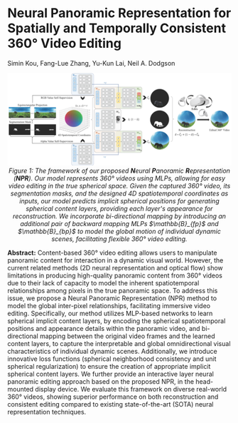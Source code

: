 # Neural Panoramic Representation for Spatially and Temporally Consistent 360° Video Editing

Simin Kou, Fang-Lue Zhang, Yu-Kun Lai, Neil A. Dodgson

<p align="center">
  <img src="assets/teaser.png" width="900">
  <br>
  <em>Figure 1: The framework of our proposed <strong>N</strong>eural <strong>P</strong>anoramic <strong>R</strong>epresentation (<strong>NPR</strong>). Our model represents 360° videos using MLPs, allowing for easy video editing in the true spherical space. Given the captured 360° video, its segmentation masks, and the designed 4D spatiotemporal coordinates as inputs, our model predicts implicit spherical positions for generating spherical content layers, providing each layer's appearance for reconstruction. We incorporate bi-directional mapping by introducing an additional pair of backward mapping MLPs $\mathbb{B}_{fp}$ and $\mathbb{B}_{bp}$ to model the global motion of individual dynamic scenes, facilitating flexible 360° video editing.</em>
</p>


**Abstract:** Content-based 360° video editing allows users to manipulate panoramic content for interaction in a dynamic visual world. However, the current related methods (2D neural representation and optical flow) show limitations in producing high-quality panoramic content from 360° videos due to their lack of capacity to model the inherent spatiotemporal relationships among pixels in the true panoramic space. To address this issue, we propose a Neural Panoramic Representation (NPR) method to model the global inter-pixel relationships, facilitating immersive video editing. Specifically, our method utilizes MLP-based networks to learn spherical implicit content layers, by encoding the spherical spatiotemporal positions and appearance details within the panoramic video, and bi-directional mapping between the original video frames and the learned content layers, to capture the interpretable and global omnidirectional visual characteristics of individual dynamic scenes. Additionally, we introduce innovative loss functions (spherical neighborhood consistency and unit spherical regularization) to ensure the creation of appropriate implicit spherical content layers. We further provide an interactive layer neural panoramic editing approach based on the proposed NPR, in the head-mounted display device. We evaluate this framework on diverse real-world 360° videos, showing superior performance on both reconstruction and consistent editing compared to existing state-of-the-art (SOTA) neural representation techniques.
